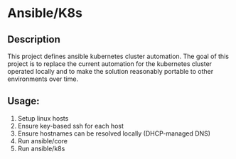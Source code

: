 Ansible/K8s
===========

## Description
This project defines ansible kubernetes cluster automation.  The goal of this project is to replace the current
automation for the kubernetes cluster operated locally and to make the solution reasonably portable to other
environments over time.


## Usage:
1. Setup linux hosts
2. Ensure key-based ssh for each host
3. Ensure hostnames can be resolved locally (DHCP-managed DNS)
4. Run ansible/core
5. Run ansible/k8s
